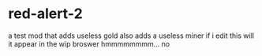 # red-alert-2
a test mod that adds useless gold
also adds a useless miner
if i edit this will it appear in the wip broswer hmmmmmmmm... no
